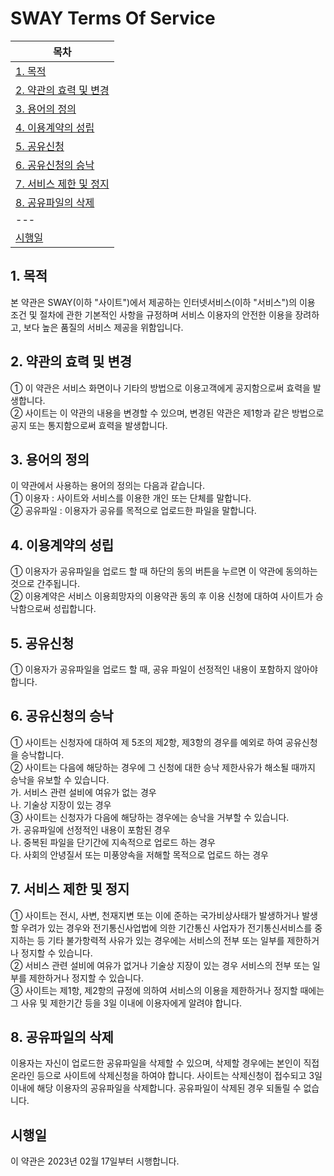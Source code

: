 <h1>SWAY Terms Of Service</h1>

| 목차 |
| --- |
|[1. 목적](#1-목적)|
|[2. 약관의 효력 및 변경](#2-약관의-효력-및-변경)|
|[3. 용어의 정의](#3-용어의-정의)|
|[4. 이용계약의 성립](#4-이용계약의-성립)|
|[5. 공유신청](#5-공유신청)|
|[6.  공유신청의 승낙](#6-공유신청의-승낙)|
|[7. 서비스 제한 및 정지](#7-서비스-제한-및-정지)|
|[8. 공유파일의 삭제](#8-공유파일의-삭제)|
| --- |
|[시행일](#시행일)|

## 1. 목적
본 약관은 SWAY(이하 "사이트")에서 제공하는 인터넷서비스(이하 "서비스")의 이용 조건 및 절차에 관한 기본적인 사항을 규정하며 서비스 이용자의 안전한 이용을 장려하고, 보다 높은 품질의 서비스 제공을 위함입니다.

## 2. 약관의 효력 및 변경
① 이 약관은 서비스 화면이나 기타의 방법으로 이용고객에게 공지함으로써 효력을 발생합니다.<br>
② 사이트는 이 약관의 내용을 변경할 수 있으며, 변경된 약관은 제1항과 같은 방법으로 공지 또는 통지함으로써 효력을 발생합니다.

## 3. 용어의 정의
이 약관에서 사용하는 용어의 정의는 다음과 같습니다.<br>
① 이용자 : 사이트와 서비스를 이용한 개인 또는 단체를 말합니다.<br>
② 공유파일 : 이용자가 공유를 목적으로 업로드한 파일을 말합니다.<br>

## 4. 이용계약의 성립
① 이용자가 공유파일을 업로드 할 때 하단의 동의 버튼을 누르면 이 약관에 동의하는 것으로 간주됩니다.<br>
② 이용계약은 서비스 이용희망자의 이용약관 동의 후 이용 신청에 대하여 사이트가 승낙함으로써 성립합니다.<br>

## 5. 공유신청
① 이용자가 공유파일을 업로드 할 때, 공유 파일이 선정적인 내용이 포함하지 않아야 합니다.

## 6. 공유신청의 승낙
① 사이트는 신청자에 대하여 제 5조의 제2항, 제3항의 경우를 예외로 하여 공유신청을 승낙합니다.<br>
② 사이트는 다음에 해당하는 경우에 그 신청에 대한 승낙 제한사유가 해소될 때까지 승낙을 유보할 수 있습니다.<br>
가. 서비스 관련 설비에 여유가 없는 경우<br>
나. 기술상 지장이 있는 경우<br>
③ 사이트는 신청자가 다음에 해당하는 경우에는 승낙을 거부할 수 있습니다.<br>
가. 공유파일에 선정적인 내용이 포함된 경우<br>
나. 중복된 파일을 단기간에 지속적으로 업로드 하는 경우<br>
다. 사회의 안녕질서 또는 미풍양속을 저해할 목적으로 업로드 하는 경우<br>

## 7. 서비스 제한 및 정지
① 사이트는 전시, 사변, 천재지변 또는 이에 준하는 국가비상사태가 발생하거나 발생할 우려가 있는 경우와 전기통신사업법에 의한 기간통신 사업자가 전기통신서비스를 중지하는 등 기타 불가항력적 사유가 있는 경우에는 서비스의 전부 또는 일부를 제한하거나 정지할 수 있습니다.<br>
② 서비스 관련 설비에 여유가 없거나 기술상 지장이 있는 경우 서비스의 전부 또는 일부를 제한하거나 정지할 수 있습니다.<br>
③ 사이트는 제1항, 제2항의 규정에 의하여 서비스의 이용을 제한하거나 정지할 때에는 그 사유 및 제한기간 등을 3일 이내에 이용자에게 알려야 합니다.

## 8. 공유파일의 삭제
이용자는 자신이 업로드한 공유파일을 삭제할 수 있으며, 삭제할 경우에는 본인이 직접 온라인 등으로 사이트에 삭제신청을 하여야 합니다. 사이트는 삭제신청이 접수되고 3일 이내에 해당 이용자의 공유파일을 삭제합니다. 공유파일이 삭제된 경우 되돌릴 수 없습니다.

## 시행일
이 약관은 2023년 02월 17일부터 시행합니다.
